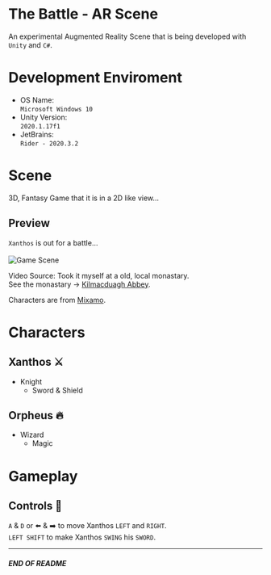 # The Battle - AR Scene
An experimental Augmented Reality Scene that is being developed with `Unity` and `C#`.

# Development Enviroment
* OS Name: <br>
`Microsoft Windows 10`
* Unity Version: <br>
`2020.1.17f1`
* JetBrains: <br>
`Rider - 2020.3.2`

# Scene
3D, Fantasy Game that it is in a 2D like view...

## Preview
`Xanthos` is out for a battle...  <br><br>
![Game Scene](https://github.com/johnshields/TheBattle-AR-Scene/blob/main/preview/scene_v1.gif)
                           
Video Source: Took it myself at a old, local monastary. <br>
See the monastary -> [Kilmacduagh Abbey](http://monastic.ie/history/kilmacduagh/).

Characters are from [Mixamo](https://www.mixamo.com/#/).

# Characters
## Xanthos :crossed_swords:
* Knight
  - Sword & Shield

## Orpheus :fire:
* Wizard
  - Magic

# Gameplay
## Controls :running:
`A` & `D` or :arrow_left: & :arrow_right:
to move Xanthos `LEFT` and `RIGHT`. <br>
`LEFT SHIFT` 
to make Xanthos `SWING` his `SWORD`.

***
##### END OF README
